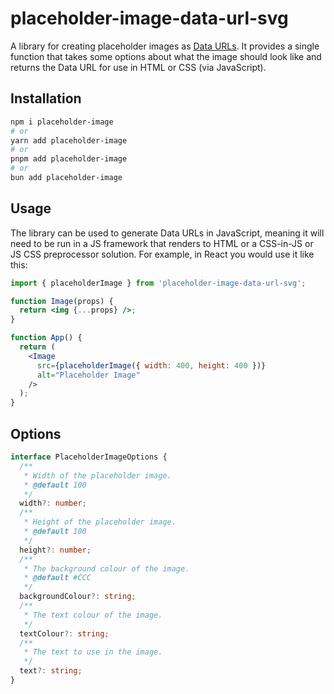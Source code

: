# placeholder-image-data-url-svg

A library for creating placeholder images as [Data URLs](https://developer.mozilla.org/en-US/docs/web/http/basics_of_http/data_urls). It provides a single function that takes some options about what the image should look like and returns the Data URL for use in HTML or CSS (via JavaScript).

## Installation

```bash
npm i placeholder-image
# or
yarn add placeholder-image
# or
pnpm add placeholder-image
# or
bun add placeholder-image
```

## Usage

The library can be used to generate Data URLs in JavaScript, meaning it will
need to be run in a JS framework that renders to HTML or a CSS-in-JS or JS CSS
preprocessor solution. For example, in React you would use it like this:

```jsx
import { placeholderImage } from 'placeholder-image-data-url-svg';

function Image(props) {
  return <img {...props} />;
}

function App() {
  return (
    <Image
      src={placeholderImage({ width: 400, height: 400 })}
      alt="Placeholder Image"
    />
  );
}
```

## Options

```typescript
interface PlaceholderImageOptions {
  /**
   * Width of the placeholder image.
   * @default 100
   */
  width?: number;
  /**
   * Height of the placeholder image.
   * @default 100
   */
  height?: number;
  /**
   * The background colour of the image.
   * @default #CCC
   */
  backgroundColour?: string;
  /**
   * The text colour of the image.
   */
  textColour?: string;
  /**
   * The text to use in the image.
   */
  text?: string;
}
```
